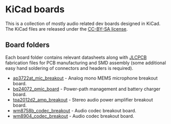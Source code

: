 # KiCad boards

This is a collection of mostly audio related dev boards designed in KiCad. The KiCad files are released under the [CC-BY-SA license](https://creativecommons.org/licenses/by-sa/4.0/).

## Board folders

Each board folder contains relevant datasheets along with [JLCPCB](https://jlcpcb.com/) fabrication files for PCB manufacturing and SMD assembly (some additional easy hand soldering of connectors and headers is required).

* [ap3722at\_mic\_breakout](ap3722at_mic_breakout) - Analog mono MEMS microphone breakout board.
* [bq24072\_pmic\_board](bq24072_pmic_board) - Power-path management and battery charger board.
* [tpa2012d2\_amp\_breakout](tpa2012d2_amp_breakout) - Stereo audio power amplifier breakout board.
* [wm8758b\_codec\_breakout](wm8758b_codec_breakout) - Audio codec breakout board.
* [wm8904\_codec\_breakout](wm8904_codec_breakout) - Audio codec breakout board.
